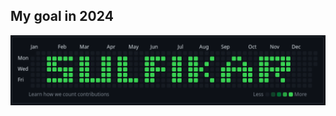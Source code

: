 ## My goal in 2024

![My Target in 2024](https://github.com/sulfikaralijun/sulfikaralijun/blob/main/github_contribution_graph.svg)
